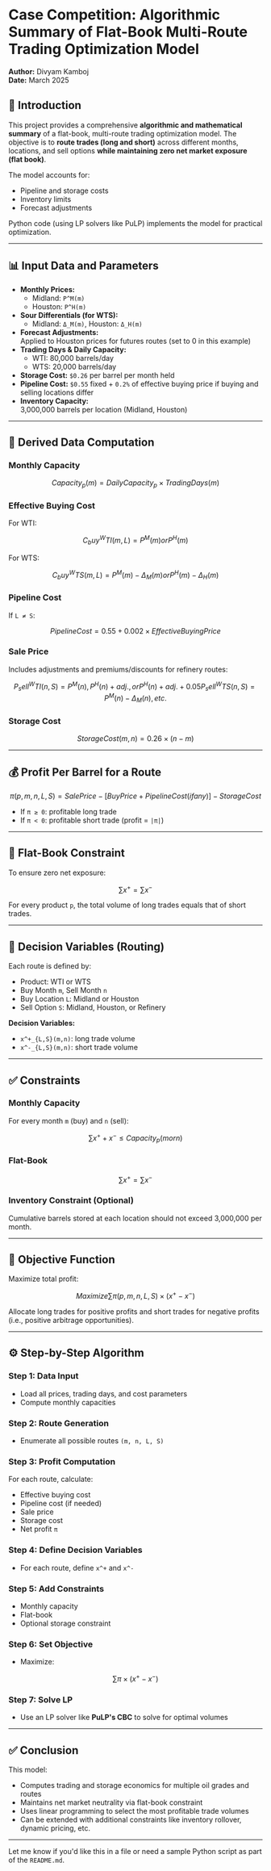 

# Case Competition: Algorithmic Summary of Flat-Book Multi-Route Trading Optimization Model

**Author:** Divyam Kamboj  
**Date:** March 2025

## 📌 Introduction
This project provides a comprehensive **algorithmic and mathematical summary** of a flat-book, multi-route trading optimization model. The objective is to **route trades (long and short)** across different months, locations, and sell options **while maintaining zero net market exposure (flat book)**.

The model accounts for:
- Pipeline and storage costs  
- Inventory limits  
- Forecast adjustments  

Python code (using LP solvers like PuLP) implements the model for practical optimization.

---

## 📊 Input Data and Parameters

- **Monthly Prices:**
  - Midland: `P^M(m)`
  - Houston: `P^H(m)`
- **Sour Differentials (for WTS):**
  - Midland: `Δ_M(m)`, Houston: `Δ_H(m)`
- **Forecast Adjustments:**  
  Applied to Houston prices for futures routes (set to 0 in this example)
- **Trading Days & Daily Capacity:**
  - WTI: 80,000 barrels/day  
  - WTS: 20,000 barrels/day
- **Storage Cost:** `$0.26` per barrel per month held
- **Pipeline Cost:** `$0.55` fixed + `0.2%` of effective buying price if buying and selling locations differ
- **Inventory Capacity:**  
  3,000,000 barrels per location (Midland, Houston)

---

## 🧠 Derived Data Computation

### Monthly Capacity
```math
Capacity_p(m) = DailyCapacity_p × TradingDays(m)
```

### Effective Buying Cost
For WTI:
```math
C_buy^WTI(m, L) = P^M(m) or P^H(m)
```
For WTS:
```math
C_buy^WTS(m, L) = P^M(m) - Δ_M(m) or P^H(m) - Δ_H(m)
```

### Pipeline Cost
If `L ≠ S`:
```math
PipelineCost = 0.55 + 0.002 × EffectiveBuyingPrice
```

### Sale Price
Includes adjustments and premiums/discounts for refinery routes:
```math
P_sell^WTI(n, S) = P^M(n), P^H(n) + adj., or P^H(n) + adj. + 0.05
P_sell^WTS(n, S) = P^M(n) - Δ_M(n), etc.
```

### Storage Cost
```math
StorageCost(m, n) = 0.26 × (n - m)
```

---

## 💰 Profit Per Barrel for a Route
```math
π(p, m, n, L, S) = SalePrice - [BuyPrice + PipelineCost (if any)] - StorageCost
```

- If `π ≥ 0`: profitable long trade
- If `π < 0`: profitable short trade (profit = `|π|`)

---

## 📏 Flat-Book Constraint
To ensure zero net exposure:
```math
∑ x^+ = ∑ x^−
```
For every product `p`, the total volume of long trades equals that of short trades.

---

## 🔁 Decision Variables (Routing)

Each route is defined by:
- Product: WTI or WTS  
- Buy Month `m`, Sell Month `n`  
- Buy Location `L`: Midland or Houston  
- Sell Option `S`: Midland, Houston, or Refinery  

**Decision Variables:**
- `x^+_{L,S}(m,n)`: long trade volume  
- `x^-_{L,S}(m,n)`: short trade volume  

---

## ✅ Constraints

### Monthly Capacity
For every month `m` (buy) and `n` (sell):
```math
∑ x^+ + x^- ≤ Capacity_p(m or n)
```

### Flat-Book
```math
∑ x^+ = ∑ x^−
```

### Inventory Constraint (Optional)
Cumulative barrels stored at each location should not exceed 3,000,000 per month.

---

## 🎯 Objective Function
Maximize total profit:
```math
Maximize ∑ π(p, m, n, L, S) × (x^+ - x^-)
```
Allocate long trades for positive profits and short trades for negative profits (i.e., positive arbitrage opportunities).

---

## ⚙️ Step-by-Step Algorithm

### Step 1: Data Input
- Load all prices, trading days, and cost parameters
- Compute monthly capacities

### Step 2: Route Generation
- Enumerate all possible routes `(m, n, L, S)`

### Step 3: Profit Computation
For each route, calculate:
- Effective buying cost  
- Pipeline cost (if needed)  
- Sale price  
- Storage cost  
- Net profit `π`

### Step 4: Define Decision Variables
- For each route, define `x^+` and `x^-`

### Step 5: Add Constraints
- Monthly capacity  
- Flat-book  
- Optional storage constraint

### Step 6: Set Objective
- Maximize:
```math
∑ π × (x^+ - x^-)
```

### Step 7: Solve LP
- Use an LP solver like **PuLP's CBC** to solve for optimal volumes

---

## ✅ Conclusion

This model:
- Computes trading and storage economics for multiple oil grades and routes  
- Maintains net market neutrality via flat-book constraint  
- Uses linear programming to select the most profitable trade volumes  
- Can be extended with additional constraints like inventory rollover, dynamic pricing, etc.

---

Let me know if you'd like this in a file or need a sample Python script as part of the `README.md`.
